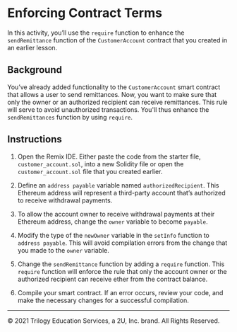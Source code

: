 # Enforcing Contract Terms

In this activity, you’ll use the `require` function to enhance the `sendRemittance` function of the `CustomerAccount` contract that you created in an earlier lesson.
 
## Background

You’ve already added functionality to the `CustomerAccount` smart contract that allows a user to send remittances. Now, you want to make sure that only the owner or an authorized recipient can receive remittances. This rule will serve to avoid unauthorized transactions. You'll thus enhance the `sendRemittances` function by using `require`.

## Instructions

1. Open the Remix IDE. Either paste the code from the starter file, `customer_account.sol`, into a new Solidity file or open the `customer_account.sol` file that you created earlier.

2. Define an `address payable` variable named `authorizedRecipient`. This Ethereum address will represent a third-party account that’s authorized to receive withdrawal payments.

3. To allow the account owner to receive withdrawal payments at their Ethereum address, change the `owner` variable to become `payable`.

4. Modify the type of the `newOwner` variable in the `setInfo` function to `address payable`. This will avoid compilation errors from the change that you made to the `owner` variable.

5. Change the `sendRemittance` function by adding a `require` function. This `require` function will enforce the rule that only the account owner or the authorized recipient can receive ether from the contract balance.

6. Compile your smart contract. If an error occurs, review your code, and make the necessary changes for a successful compilation.

---

© 2021 Trilogy Education Services, a 2U, Inc. brand. All Rights Reserved.
